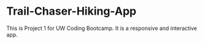 # Trail-Chaser-Hiking-App
This is Project 1 for UW Coding Bootcamp. It is a responsive and interactive app. 
